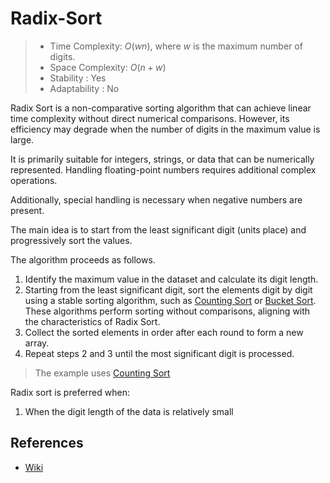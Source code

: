 # Radix-Sort

> - Time Complexity: $O(wn)$, where $w$ is the maximum number of digits.
> - Space Complexity: $O(n + w)$
> - Stability : Yes
> - Adaptability : No

Radix Sort is a non-comparative sorting algorithm that can achieve linear time complexity without direct numerical comparisons. However, its efficiency may degrade when the number of digits in the maximum value is large.

It is primarily suitable for integers, strings, or data that can be numerically represented. Handling floating-point numbers requires additional complex operations.

Additionally, special handling is necessary when negative numbers are present.

The main idea is to start from the least significant digit (units place) and progressively sort the values.

The algorithm proceeds as follows.

1. Identify the maximum value in the dataset and calculate its digit length.
2. Starting from the least significant digit, sort the elements digit by digit using a stable sorting algorithm, such as [Counting Sort](../counting-sort/) or [Bucket Sort](../bucket-sort/). These algorithms perform sorting without comparisons, aligning with the characteristics of Radix Sort.
3. Collect the sorted elements in order after each round to form a new array.
4. Repeat steps 2 and 3 until the most significant digit is processed.

> The example uses [Counting Sort](../counting-sort)

Radix sort is preferred when:
1. When the digit length of the data is relatively small

## References
- [Wiki](https://en.wikipedia.org/wiki/Radix_sort)

